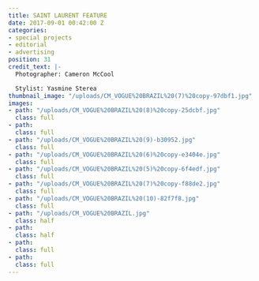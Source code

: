```yaml
---
title: SAINT LAURENT FEATURE
date: 2017-09-01 00:42:00 Z
categories:
- special projects
- editorial
- advertising
position: 31
credit_text: |-
  Photographer: Cameron McCool

  Stylist: Yasmine Sterea
thumbnail_image: "/uploads/CM_VOGUE%20BRAZIL%20(7)%20copy-97dbf1.jpg"
images:
- path: "/uploads/CM_VOGUE%20BRAZIL%20(8)%20copy-25dcbf.jpg"
  class: full
- path: 
  class: full
- path: "/uploads/CM_VOGUE%20BRAZIL%20(9)-b30952.jpg"
  class: full
- path: "/uploads/CM_VOGUE%20BRAZIL%20(6)%20copy-e3404e.jpg"
  class: full
- path: "/uploads/CM_VOGUE%20BRAZIL%20(5)%20copy-6f4edf.jpg"
  class: full
- path: "/uploads/CM_VOGUE%20BRAZIL%20(7)%20copy-f88de2.jpg"
  class: full
- path: "/uploads/CM_VOGUE%20BRAZIL%20(10)-82f7f8.jpg"
  class: full
- path: "/uploads/CM_VOGUE%20BRAZIL.jpg"
  class: half
- path: 
  class: half
- path: 
  class: full
- path: 
  class: full
---
```


